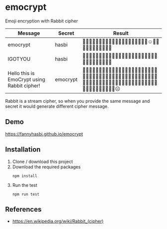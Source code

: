 # emocrypt
Emoji encryption with Rabbit cipher

| Message | Secret | Result |
|---|---|---|
| emocrypt | hasbi | 🤒😵🤨😚😁😐🤕😉🤮🥴🙁🤐😎😙😑😛😃🥳🤠😶☺🤥😆😎😆😘🙂🤓😎😒😘🤫 |
| IGOTYOU | hasbi | 🤒😵🤨😚😁😐🤕😉🤮🥴😕🤨😘🤭🤢😚😆😁😘😀😆🤨😅🤑😌😎😋🤮😗😄😒😬 |
| Hello this is EmoCrypt using Rabbit cipher! | emocrypt | 🤒😵🤨😚😁😐🤕😉🤮🥴🙁🤣😴🙃😗🥵🤧😄🤓🤐🤓🥳🤯😴🤪😆🙃😌🤑🤯😙😑🥳😒🤐🥳🧐🤧😃😙😅😑🤥🤤🤯🥴😂😙😀😝😁🤮🥶😙🤣😟🤧🥴😝🥴😘🤣🥳😉😪🤥😬🥳😍🤗😷😎😛🙃😷🤠🤑😵😬☹ |

Rabbit is a stream cipher, so when you provide the same message and secret it would generate different cipher message.

## Demo
https://fannyhasbi.github.io/emocrypt

## Installation
1. Clone / download this project
2. Download the required packages
   ```shell
   npm install
   ```
3. Run the test
   ```shell
   npm run test
   ```

## References
* https://en.wikipedia.org/wiki/Rabbit_(cipher)
